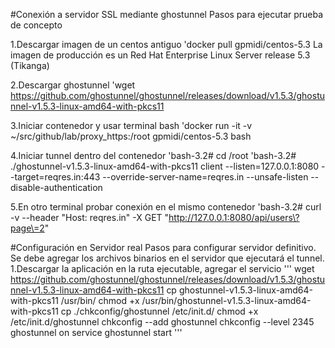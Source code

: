 #Conexión a servidor SSL mediante ghostunnel
Pasos para ejecutar prueba de concepto

1.Descargar imagen de un centos antiguo
'docker pull gpmidi/centos-5.3
La imagen de producción es un Red Hat Enterprise Linux Server release 5.3 (Tikanga)

2.Descargar ghostunnel
'wget https://github.com/ghostunnel/ghostunnel/releases/download/v1.5.3/ghostunnel-v1.5.3-linux-amd64-with-pkcs11

3.Iniciar contenedor y usar terminal bash
'docker run -it -v ~/src/github/lab/proxy_https:/root gpmidi/centos-5.3 bash

4.Iniciar tunnel dentro del contenedor
'bash-3.2# cd /root
'bash-3.2# ./ghostunnel-v1.5.3-linux-amd64-with-pkcs11 client --listen=127.0.0.1:8080 --target=reqres.in:443 --override-server-name=reqres.in  --unsafe-listen --disable-authentication

5.En otro terminal probar conexión en el mismo contenedor
'bash-3.2# curl -v --header "Host: reqres.in" -X GET "http://127.0.0.1:8080/api/users\?page\=2"

#Configuración en Servidor real
Pasos para configurar servidor definitivo. Se debe agregar los archivos binarios en el servidor que ejecutará el tunnel.
1.Descargar la aplicación en la ruta ejecutable, agregar el servicio
'''
wget https://github.com/ghostunnel/ghostunnel/releases/download/v1.5.3/ghostunnel-v1.5.3-linux-amd64-with-pkcs11
cp ghostunnel-v1.5.3-linux-amd64-with-pkcs11 /usr/bin/
chmod +x /usr/bin/ghostunnel-v1.5.3-linux-amd64-with-pkcs11
cp ./chkconfig/ghostunnel /etc/init.d/
chmod +x /etc/init.d/ghostunnel
chkconfig --add ghostunnel
chkconfig --level 2345 ghostunnel on
service ghostunnel start
'''

